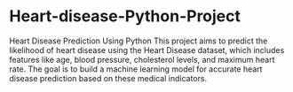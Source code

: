# Heart-disease-Python-Project
Heart Disease Prediction Using Python  This project aims to predict the likelihood of heart disease using the Heart Disease dataset, which includes features like age, blood pressure, cholesterol levels, and maximum heart rate. The goal is to build a machine learning model for accurate heart disease prediction based on these medical indicators.
